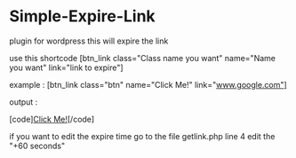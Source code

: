 # Simple-Expire-Link
plugin for wordpress this will expire the link

use this shortcode
[btn_link class="Class name you want" name="Name you want" link="link to expire"]

example :
[btn_link class="btn" name="Click Me!" link="www.google.com"]

output :

[code]<a href="/getlink.php?link=google.com" class="btn" title="Click Me!">Click Me!</a>[/code]

if you want to edit the expire time go to the file getlink.php line 4 edit the "+60 seconds"
